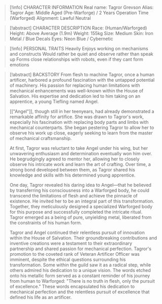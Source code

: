 
> [!info] CHARACTER INFORMATION
> Real name: Tagror Grevson
> Alias: Tagror
> Age: Middle Aged (Pre-Warforge) / 2 Years Operation Time (Warforged)
> Alignment: Lawful Neutral
> 

> [!abstract] CHARACTER DESCRIPTION
> Race: (Human/Warforged)
> Height: Above Average (1.9m)
> Weight: 155kg
> Size: Medium
> Skin: Iron Metal / Blue Decals
> Eyes: Neon Blue / Cybernetic

> [!info] PERSONAL TRAITS
>Heavily Enjoys working on mechanisms and constructs
>Would rather be quiet and observe rather than speak up
>	Forms close relationships with robots, even if they cant form emotions

> [!abstract] BACKSTORY
> From flesh to machine Tagror, once a human artificer, harbored a profound fascination with the untapped potential of machinery. His passion for replacing human limitations with mechanical enhancements was well-known within the House of Salvation. His expertise and dedication led to him taking on an apprentice, a young Tiefling named Angel.
> 
>  [["Angel"]], though still in her teenyears, had already demonstrated a remarkable affinity for artifice. She was drawn to Tagror's work, especially his fascination with replacing body parts and limbs with mechanical counterparts. She began pestering Tagror to allow her to observe his work up close, eagerly seeking to learn from the master of mechanical craftsmanship.
>  
>   At first, Tagror was reluctant to take Angel under his wing, but her unwavering enthusiasm and determination eventually won him over. He begrudgingly agreed to mentor her, allowing her to closely observe his intricate work and learn the art of crafting. Over time, a strong bond developed between them, as Tagror shared his knowledge and skills with his determined young apprentice. 
>   
>   One day, Tagror revealed his daring idea to Angel—that he believed by transferring his consciousness into a Warforged body, he could transcend the limitations of flesh and achieve the pinnacle of existence. He invited her to be an integral part of this transformation. Together, they meticulously designed a specialized Warforged body for this purpose and successfully completed the intricate ritual. Tagror emerged as a being of pure, unyielding metal, liberated from the constraints of his human form.
>   
>    Tagror and Angel continued their relentless pursuit of innovation within the House of Salvation. Their groundbreaking contributions and inventive creations were a testament to their extraordinary partnership and shared passion for mechanical perfection. Tagror's promotion to the coveted rank of Veteran Artificer Officer was imminent, despite the ethical questions surrounding his transformation. Some within the guild saw it as a radical step, while others admired his dedication to a unique vision. The words etched onto his metallic form served as a constant reminder of his journey from human to Warforged: "There is no truth in flesh, only the pursuit of excellence." These words encapsulated his dedication to mechanical perfection and the relentless pursuit of excellence that defined his life as an artificer.
	